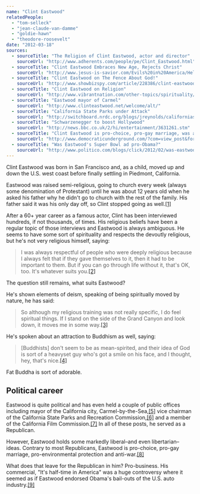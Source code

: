 ```yaml
---
name: "Clint Eastwood"
relatedPeople:
  - "tom-selleck"
  - "jean-claude-van-damme"
  - "goldie-hawn"
  - "theodore-roosevelt"
date: "2012-03-18"
sources:
  - sourceTitle: "The Religion of Clint Eastwood, actor and director"
    sourceUrl: "http://www.adherents.com/people/pe/Clint_Eastwood.html"
  - sourceTitle: "Clint Eastwood Embraces New Age, Rejects Christ"
    sourceUrl: "http://www.jesus-is-savior.com/Evils%20in%20America/Hellivision/clint_eastwood.htm"
  - sourceTitle: "Clint Eastwood on The Fence About God!"
    sourceUrl: "http://www.showbizspy.com/article/228386/clint-eastwood-on-the-fence-about-god-director-clint-eastwood-discusses-his-religious-beliefs.html"
  - sourceTitle: "Clint Eastwood on Religion"
    sourceUrl: "http://www.vibrantnation.com/other-topics/spirituality/clint-eastwood-on-religion/"
  - sourceTitle: "Eastwood mayor of Carmel"
    sourceUrl: "http://www.clinteastwood.net/welcome/alt/"
  - sourceTitle: "California State Parks under Attack"
    sourceUrl: "http://switchboard.nrdc.org/blogs/jreynolds/californias_state_parks_under.html"
  - sourceTitle: "Schwarzenegger to boost Hollywood"
    sourceUrl: "http://news.bbc.co.uk/2/hi/entertainment/3631261.stm"
  - sourceTitle: "Clint Eastwood is pro-choice, pro-gay marriage, was against the Iraq war, and is very pro-environment"
    sourceUrl: "http://www.democraticunderground.com/?com=view_post&forum=1014&pid=45802"
  - sourceTitle: "Was Eastwood's Super Bowl ad pro-Obama?"
    sourceUrl: "http://www.politico.com/blogs/click/2012/02/was-eastwoods-super-bowl-ad-proobama-113583.html"
---
```


Clint Eastwood was born in San Francisco and, as a child, moved up and down the U.S. west coast before finally settling in Piedmont, California.

Eastwood was raised semi-religious, going to church every week (always some denomination of Protestant) until he was about 12 years old when he asked his father why he didn't go to church with the rest of the family. His father said it was his only day off, so Clint stopped going as well.<a class="source-citation" href="#http://www.adherents.com/people/pe/Clint_Eastwood.html" title="The Religion of Clint Eastwood, actor and director">[1]</a>

After a 60+ year career as a famous actor, Clint has been interviewed hundreds, if not thousands, of times. His religious beliefs have been a regular topic of those interviews and Eastwood is always ambiguous. He seems to have some sort of spirituality and respects the devoutly religious, but he's not very religious himself, saying:

>I was always respectful of people who were deeply religious because I always felt that if they gave themselves to it, then it had to be important to them. But if you can go through life without it, that's OK, too. It's whatever suits you.<a class="source-citation" href="#http://www.jesus-is-savior.com/Evils%20in%20America/Hellivision/clint_eastwood.htm" title="Clint Eastwood Embraces New Age, Rejects Christ">[2]</a>

The question still remains, what suits Eastwood?

He's shown elements of deism, speaking of being spiritually moved by nature, he has said:

>So although my religious training was not really specific, I do feel spiritual things. If I stand on the side of the Grand Canyon and look down, it moves me in some way.<a class="source-citation" href="#http://www.showbizspy.com/article/228386/clint-eastwood-on-the-fence-about-god-director-clint-eastwood-discusses-his-religious-beliefs.html" title="Clint Eastwood on The Fence About God!">[3]</a>

He's spoken about an attraction to Buddhism as well, saying:

>[Buddhists] don't seem to be as mean-spirited, and their idea of God is sort of a heavyset guy who's got a smile on his face, and I thought, hey, that's nice.<a class="source-citation" href="#http://www.vibrantnation.com/other-topics/spirituality/clint-eastwood-on-religion/" title="Clint Eastwood on Religion">[4]</a>

Fat Buddha is sort of adorable.


## Political career

Eastwood is quite political and has even held a couple of public offices including mayor of the California city, Carmel-by-the-Sea,<a class="source-citation" href="#http://www.clinteastwood.net/welcome/alt/" title="Eastwood mayor of Carmel">[5]</a> vice chairman of the California State Parks and Recreation Commission,<a class="source-citation" href="#http://switchboard.nrdc.org/blogs/jreynolds/californias_state_parks_under.html" title="California State Parks under Attack">[6]</a> and a member of the California Film Commission.<a class="source-citation" href="#http://news.bbc.co.uk/2/hi/entertainment/3631261.stm" title="Schwarzenegger to boost Hollywood">[7]</a> In all of these posts, he served as a Republican.

However, Eastwood holds some markedly liberal–and even libertarian–ideas. Contrary to most Republicans, Eastwood is pro-choice, pro-gay marriage, pro-environmental protection and anti-war.<a class="source-citation" href="#http://www.democraticunderground.com/?com=view_post&forum=1014&pid=45802" title="Clint Eastwood is pro-choice, pro-gay marriage, was against the Iraq war, and is very pro-environment">[8]</a>

What does that leave for the Republican in him? Pro-business. His commercial, "It's half-time in America" was a huge controversy where it seemed as if Eastwood endorsed Obama's bail-outs of the U.S. auto industry.<a class="source-citation" href="#http://www.politico.com/blogs/click/2012/02/was-eastwoods-super-bowl-ad-proobama-113583.html" title="Was Eastwood&apos;s Super Bowl ad pro-Obama?">[9]</a>